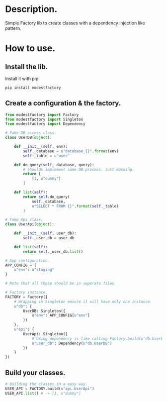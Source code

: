 
# Description.

Simple Factory lib to create classes with a dependency injection like pattern.

# How to use.

## Install the lib.

Install it with pip.
```bash
pip install modestfactory
```

## Create a configuration & the factory.

```python
from modestfactory import Factory
from modestfactory import Singleton
from modestfactory import Dependency

# Fake DB access class.
class UserDB(object):

    def __init__(self, env):
        self._database = u"database_{}".format(env)
        self._table = u"user"

    def do_query(self, database, query):
        # Shoulds implement some DB process. Just mocking.
        return [
            [1, u"dummy"]
        ]

    def list(self):
        return self.do_query(
            self._database, 
            u"SELECT * FROM {}".format(self._table)
        )

# Fake Api class.
class UserApi(object):

    def __init__(self, user_db):
        self._user_db = user_db

    def list(self):
        return self._user_db.list()

# App configuration.
APP_CONFIG = {
    u"env": u"staging"
}

# Note that all these should be in seperate files.

# Factory instance.
FACTORY = Factory({
    # Wrapping in Singleton ensure it will have only one instance.
    u"db": { 
        UserDB: Singleton({
            u"env": APP_CONFIG[u"env"]
        })
    },
    u"api": {
        UserApi: Singleton({
            # Using dependency is like calling Factory.build(u"db.UserDB")
            u"user_db": Dependency(u"db.UserDB")
        })
    }
})

```

## Build your classes.

```python
# Building the classes in a easy way.
USER_API = FACTORY.build(u"api.UserApi")
USER_API.list() # -> [1, u"dummy"]
```
